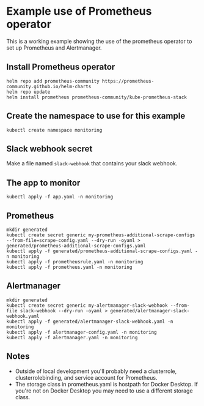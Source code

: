 # Example use of Prometheus operator
This is a working example showing the use of the prometheus operator to set up Prometheus and Alertmanager.

## Install Prometheus operator
```
helm repo add prometheus-community https://prometheus-community.github.io/helm-charts
helm repo update
helm install prometheus prometheus-community/kube-prometheus-stack
```

## Create the namespace to use for this example
```
kubectl create namespace monitoring
```

## Slack webhook secret
Make a file named `slack-webhook` that contains your slack webhook.

## The app to monitor
```
kubectl apply -f app.yaml -n monitoring
```

## Prometheus
```
mkdir generated
kubectl create secret generic my-prometheus-additional-scrape-configs --from-file=scrape-config.yaml --dry-run -oyaml > generated/prometheus-additional-scrape-configs.yaml
kubectl apply -f generated/prometheus-additional-scrape-configs.yaml -n monitoring
kubectl apply -f prometheusrule.yaml -n monitoring
kubectl apply -f prometheus.yaml -n monitoring
```

## Alertmanager
```
mkdir generated
kubectl create secret generic my-alertmanager-slack-webhook --from-file slack-webhook --dry-run -oyaml > generated/alertmanager-slack-webhook.yaml
kubectl apply -f generated/alertmanager-slack-webhook.yaml -n monitoring
kubectl apply -f alertmanager-config.yaml -n monitoring
kubectl apply -f alertmanager.yaml -n monitoring
```

## Notes
* Outside of local development you'll probably need a clusterrole, clusterrolebinding, and service account for Prometheus. 
* The storage class in prometheus.yaml is hostpath for Docker Desktop. If you're not on Docker Desktop you may need to use a different storage class.
